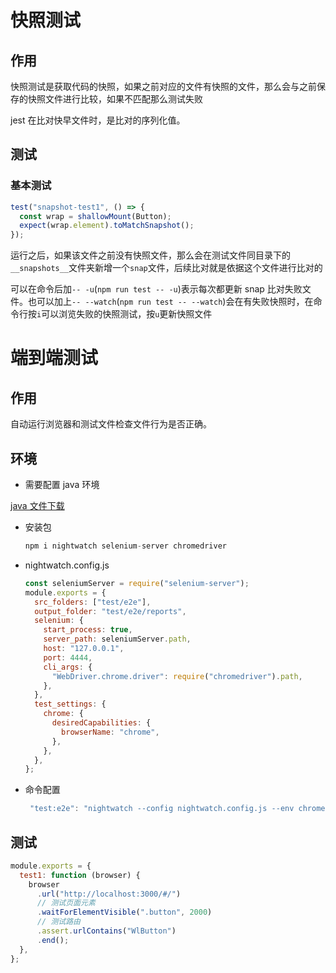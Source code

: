 # 快照测试

## 作用

快照测试是获取代码的快照，如果之前对应的文件有快照的文件，那么会与之前保存的快照文件进行比较，如果不匹配那么测试失败

jest 在比对快早文件时，是比对的序列化值。

## 测试

### 基本测试

```js
test("snapshot-test1", () => {
  const wrap = shallowMount(Button);
  expect(wrap.element).toMatchSnapshot();
});
```

运行之后，如果该文件之前没有快照文件，那么会在测试文件同目录下的`__snapshots__`文件夹新增一个`snap`文件，后续比对就是依据这个文件进行比对的

可以在命令后加`-- -u`(`npm run test -- -u`)表示每次都更新 snap 比对失败文件。也可以加上`-- --watch`(`npm run test -- --watch`)会在有失败快照时，在命令行按`i`可以浏览失败的快照测试，按`u`更新快照文件

# 端到端测试

## 作用

自动运行浏览器和测试文件检查文件行为是否正确。

## 环境

- 需要配置 java 环境

[java 文件下载](https://www.oracle.com/java/technologies/downloads/#jdk19-windows)

- 安装包

  ```js
  npm i nightwatch selenium-server chromedriver
  ```

- nightwatch.config.js

  ```js
  const seleniumServer = require("selenium-server");
  module.exports = {
    src_folders: ["test/e2e"],
    output_folder: "test/e2e/reports",
    selenium: {
      start_process: true,
      server_path: seleniumServer.path,
      host: "127.0.0.1",
      port: 4444,
      cli_args: {
        "WebDriver.chrome.driver": require("chromedriver").path,
      },
    },
    test_settings: {
      chrome: {
        desiredCapabilities: {
          browserName: "chrome",
        },
      },
    },
  };
  ```

- 命令配置

  ```js
   "test:e2e": "nightwatch --config nightwatch.config.js --env chrome"
  ```

## 测试

```js
module.exports = {
  test1: function (browser) {
    browser
      .url("http://localhost:3000/#/")
      // 测试页面元素
      .waitForElementVisible(".button", 2000)
      // 测试路由
      .assert.urlContains("WlButton")
      .end();
  },
};
```
